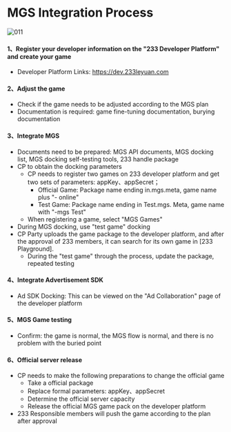 # MGS Integration Process
![011](https://cdn.233xyx.com/1617072660829_407.png)

#### 1、Register your developer information on the "233 Developer Platform" and create your game
  - Developer Platform Links: https://dev.233leyuan.com

#### 2、Adjust the game
  - Check if the game needs to be adjusted according to the MGS plan
  - Documentation is required: game fine-tuning documentation, burying documentation

#### 3、Integrate MGS
  - Documents need to be prepared: MGS API documents, MGS docking list, MGS docking self-testing tools, 233 handle package
  - CP to obtain the docking parameters
    - CP needs to register two games on 233 developer platform and get two sets of parameters: appKey、appSecret；
      - Official Game: Package name ending in.mgs.meta, game name plus "- online"
      - Test Game: Package name ending in Test.mgs. Meta, game name with "-mgs Test"
    - When registering a game, select "MGS Games"
  - During MGS docking, use "test game" docking
  - CP Party uploads the game package to the developer platform, and after the approval of 233 members, it can search for its own game in [233 Playground].
    - During the "test game" through the process, update the package, repeated testing

#### 4、Integrate Advertisement SDK
  - Ad SDK Docking: This can be viewed on the "Ad Collaboration" page of the developer platform

#### 5、MGS Game testing
  - Confirm: the game is normal, the MGS flow is normal, and there is no problem with the buried point

#### 6、Official server release
  - CP needs to make the following preparations to change the official game
    - Take a official package
    - Replace formal parameters: appKey、appSecret
    - Determine the official server capacity
    - Release the official MGS game pack on the developer platform
  - 233 Responsible members will push the game according to the plan after approval
